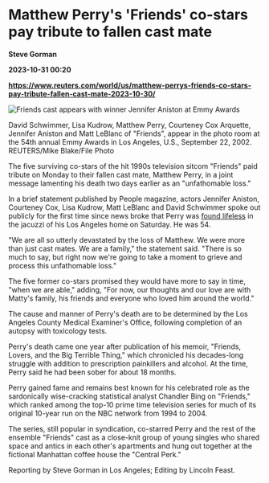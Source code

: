 # Matthew Perry's 'Friends' co-stars pay tribute to fallen cast mate
**Steve Gorman**

**2023-10-31 00:20**

**https://www.reuters.com/world/us/matthew-perrys-friends-co-stars-pay-tribute-fallen-cast-mate-2023-10-30/**

![Friends cast appears with winner Jennifer Aniston at Emmy Awards](https://www.reuters.com/resizer/zyYXvbqScs_ZBrwG5xfLT1SoR9I=/1920x0/filters:quality(80)/cloudfront-us-east-2.images.arcpublishing.com/reuters/MBXY6RXPCFP5NBMA2SKXOCXDPM.jpg)

David Schwimmer, Lisa Kudrow, Matthew Perry, Courteney Cox Arquette, Jennifer Aniston and Matt LeBlanc of "Friends", appear in the photo room at the 54th annual Emmy Awards in Los Angeles, U.S., September 22, 2002. REUTERS/Mike Blake/File Photo

The five surviving co-stars of the hit 1990s television sitcom "Friends" paid tribute on Monday to their fallen cast mate, Matthew Perry, in a joint message lamenting his death two days earlier as an "unfathomable loss."

In a brief statement published by People magazine, actors Jennifer Aniston, Courteney Cox, Lisa Kudrow, Matt LeBlanc and David Schwimmer spoke out publicly for the first time since news broke that Perry was [found lifeless](https://www.reuters.com/world/us/friends-star-matthew-perry-reported-dead-54-2023-10-29/) in the jacuzzi of his Los Angeles home on Saturday. He was 54.

"We are all so utterly devastated by the loss of Matthew. We were more than just cast mates. We are a family," the statement said. "There is so much to say, but right now we're going to take a moment to grieve and process this unfathomable loss."

The five former co-stars promised they would have more to say in time, "when we are able," adding, "For now, our thoughts and our love are with Matty's family, his friends and everyone who loved him around the world."

The cause and manner of Perry's death are to be determined by the Los Angeles County Medical Examiner's Office, following completion of an autopsy with toxicology tests.

Perry's death came one year after publication of his memoir, "Friends, Lovers, and the Big Terrible Thing," which chronicled his decades-long struggle with addition to prescription painkillers and alcohol. At the time, Perry said he had been sober for about 18 months.

Perry gained fame and remains best known for his celebrated role as the sardonically wise-cracking statistical analyst Chandler Bing on "Friends," which ranked among the top-10 prime time television series for much of its original 10-year run on the NBC network from 1994 to 2004.

The series, still popular in syndication, co-starred Perry and the rest of the ensemble "Friends" cast as a close-knit group of young singles who shared space and antics in each other's apartments and hung out together at the fictional Manhattan coffee house the "Central Perk."

Reporting by Steve Gorman in Los Angeles; Editing by Lincoln Feast.